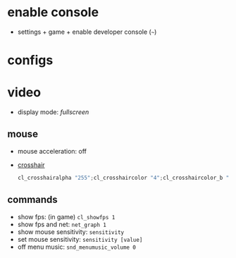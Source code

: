 # enable console

- settings + game + enable developer console (`~`)

# configs

# video

- display mode: _fullscreen_

## mouse

- mouse acceleration: off
- [crosshair](https://tools.dathost.net)

  ```c
  cl_crosshairalpha "255";cl_crosshaircolor "4";cl_crosshaircolor_b "0";cl_crosshaircolor_r "0";cl_crosshaircolor_g "255";cl_crosshairdot "1";cl_crosshairgap "-5";cl_crosshairsize "5";cl_crosshairstyle "3";cl_crosshairusealpha "1";cl_crosshairthickness "2";cl_fixedcrosshairgap "-5";cl_crosshair_outlinethickness "0";cl_crosshair_drawoutline "0";
  ```

## commands

- show fps: (in game) `cl_showfps 1`
- show fps and net: `net_graph 1`
- show mouse sensitivity: `sensitivity`
- set mouse sensitivity: `sensitivity [value]`
- off menu music: `snd_menumusic_volume 0`
